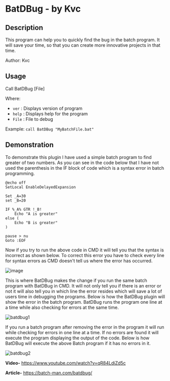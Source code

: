 
# BatDBug - by Kvc
## Description
This program can help you to quickly find the bug in the batch program. It will save your time, so that you can create more innovative projects in that time.

Author: Kvc

## Usage
Call BatDBug [File]

Where:

- `ver`		: 	Displays version of program
- `help`		: 	Displays help for the program
- `File`	: 	File to debug

Example: 
`call BatDBug "MyBatchFile.bat"`

## Demonstration
To demonstrate this plugin l have used a simple batch program to find greater of two numbers. As you can see in the code below that I have not used the parenthesis in the IF block of code which is a syntax error in batch programming. 

<!-- wp:code -->
<pre class="wp-block-code"><code>@echo off
SetLocal EnableDelayedExpansion

Set _A=30
set _B=20

IF %_A% GTR !_B! 
	Echo "A is greater"
else (
	Echo "B is greater"
)

pause &gt; nu
Goto :EOF</code></pre>
<!-- /wp:code -->

Now if you try to run the above code in CMD it will tell you that the syntax is incorrect as shown below. To correct this error you have to check every line for syntax errors as CMD doesn't tell us where the error has occurred. 

![image](https://user-images.githubusercontent.com/82807654/182632527-4140c43b-c5ab-44a7-b401-048ced1e0cfb.png)

This is where BatDBug makes the change if you run the same batch program with BatDBug in CMD. It will not only tell you if there is an error or not it will also tell you in which line the error resides which will save a lot of users time in debugging the programs. Below is how the BatDBug plugin will show the error in the batch program. BatDBug runs the program one line at a time while also checking for errors at the same time.

![batdbug1](https://user-images.githubusercontent.com/82807654/182632963-c0c91b99-6f85-4ae4-8142-189d0ce46ff7.gif)

If you run a batch program after removing the error in the program it will run while checking for errors in one line at a time. If no errors are found it will execute the program displaying the output of the code. Below is how BatDBug will execute the above Batch program if it has no errors in it.

![batdbug2](https://user-images.githubusercontent.com/82807654/182633035-66e8e365-07e8-416d-af0e-ac67286d8f8d.gif)


**Video-** https://www.youtube.com/watch?v=qR84LdiZd5c 

**Article-** https://batch-man.com/batdbug/
